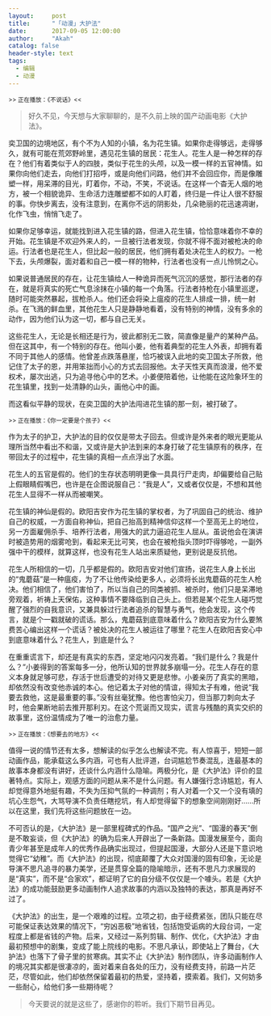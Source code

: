 ```yaml
---
layout:     post
title:      "「动漫」大护法"
date:       2017-09-05 12:00:00
author:     "Akah"
catalog: false
header-style: text
tags:
  - 编辑
  - 动漫
---
```




<small> >> 正在播放：《不说话》<< </small>



> 好久不见，今天想与大家聊聊的，是不久前上映的国产动画电影《大护法》。



奕卫国的边境地区，有个不为人知的小镇，名为花生镇。如果你走得够远，走得够久，就有可能在荒郊野岭里，遇见花生镇的居民：花生人。花生人是一种怎样的存在？他们有着类似于人的四肢，类似于花生的头颅，以及一模一样的五官神情。如果你向他们走去，向他们打招呼，或是向他们问路，他们并不会回应你，而是像雕塑一样，用呆滞的目光，盯着你，不动，不笑，不说话。在这样一个杳无人烟的地方，被一个相貌诡异、生命活力连雕塑都不如的人盯着，终归是一件让人很不舒服的事。你快步离去，没有注意到，在离你不远的阴影处，几朵艳丽的花迅速凋谢，化作飞虫，悄悄飞走了。

如果你足够幸运，就能找到进入花生镇的路，但进入花生镇，恰恰意味着你不幸的开始。花生镇是不欢迎外来人的，一旦被行法者发现，你就不得不面对被枪决的命运。行法者也是花生人，但比起一般的居民，他们拥有着处决花生人的权力。一枪下去，头颅爆裂，面对着和自己一模一样的物种，行法者也没有一点儿怜悯之心。

如果说普通居民的存在，让花生镇给人一种诡异而死气沉沉的感觉，那行法者的存在，就是将真实的死亡气息涂抹在小镇的每一个角落。行法者持枪在小镇里巡逻，随时可能突然暴起，拔枪杀人。他们还会将染上瘟疫的花生人排成一排，统一射杀。在飞溅的鲜血里，其他花生人只是静静地看着，没有特别的神情，没有多余的动作，因为他们认为这一切，都与自己无关。

这些花生人，无论是长相还是行为，彼此都别无二致，简直像是量产的某种产品。但在这其中，有一个特别的存在。他叫小姜，他有着典型的花生人外表，却拥有着不同于其他人的感情。他曾差点跌落悬崖，恰巧被误入此地的奕卫国太子所救，他记住了太子的恩，并用笨拙而小心的方式去回报他。太子天性天真而浪漫，他不爱权术，屡次出逃，只为追寻他心中的艺术。小姜便陪着他，让他能在这险象环生的花生镇里，找到一处清静的山头，画他心中的画。

而这看似平静的现状，在奕卫国的大护法闯进花生镇的那一刻，被打破了。

 

<small> >> 正在播放：《你一定要是个孩子》<< </small>

作为太子的护卫，大护法的目的仅仅是带太子回去。但或许是外来者的眼光更能从理所当然中看出不和谐，又或许是大护法到来的本身打破了花生镇原有的秩序，在带回太子的过程中，花生镇的真相一点点浮出了水面。

花生人的五官是假的。他们的生存状态明明更像一具具行尸走肉，却偏要给自己贴上假眼睛假嘴巴，也许是在企图说服自己：“我是人”，又或者仅仅是，不想和其他花生人显得不一样从而被嘲笑。

花生镇的神仙是假的。欧阳吉安作为花生镇的掌权者，为了巩固自己的统治、维护自己的权威，一方面自称神仙，把自己抬高到精神信仰这样一个至高无上的地位，另一方面雇佣杀手、培养行法者，用强大的武力逼迫花生人屈从。虽说他会在演讲时被造势用的烟雾呛到，看起来无比可笑，也会在被枪指头顶时吓得够呛，一副外强中干的模样，就算这样，也没有花生人站出来质疑他，更别说是反抗他。

花生人所相信的一切，几乎都是假的。欧阳吉安对他们宣扬，说花生人身上长出的“鬼蘑菇”是一种瘟疫，为了不让他传染给更多人，必须将长出鬼蘑菇的花生人枪决。他们相信了，他们害怕了，所以当自己的同类被抓、被杀时，他们只是呆滞地旁观着，祈祷上天保佑，这种事情不要降临到自己头上。但若是某个花生人碰巧觉醒了强烈的自我意识，又兼具躲过行法者追杀的智慧与勇气，他会发现，这个传言，就是个一戳就破的谎话。那么，鬼蘑菇到底意味着什么？欧阳吉安为什么要煞费苦心编出这样一个谎话？被处决的花生人被运往了哪里？花生人在欧阳吉安心中到底意味着什么？花生人，到底是什么？

在重重谎言下，却还是有真实的东西，坚定地闪闪发亮着。“我们是什么？我是什么？”小姜得到的答案每多一分，他所认知的世界就多崩塌一分。花生人存在的意义本身就足够可悲，存活于世后遭受的对待又更是悲惨。小姜亲历了真实的黑暗，却依然没有改变他赤诚的本心。他记着太子对他的情谊，得知太子有难，他说“我要去救他，这是最重要的事。”没有丝毫犹豫。他也害怕尖刀，但当那刀刺向太子时，他会果断地前去推开那利刃。在这个荒诞而又现实，谎言与残酷的真实交织的故事里，这份温情成为了唯一的治愈力量。

 

<small> >> 正在播放：《想要去的地方》<< </small>

值得一说的情节还有太多，想解读的似乎怎么也解读不完。有人惊喜于，短短一部动画作品，能承载这么多内涵，可也有人批评道，台词尴尬节奏混乱，连最基本的故事本身都没有讲好，还谈什么内涵什么隐喻。两极分化，是《大护法》评价的显著特点。实际上，观感方面的问题从来不是什么问题。有人嫌强行念诗尴尬，有人却觉得意外地挺有趣，不失为压抑气氛的一种调剂；有人对着一个又一个没有填的坑心生怨气，大骂导演不负责任瞎挖坑，有人却觉得留下的想象空间刚刚好……所以在这里，我们先将这些问题放在一边。

不可否认的是，《大护法》是一部里程碑式的作品。“国产之光”、“国漫的春天”倒是不敢妄谈，但《大护法》的确为后来人开辟出了一条新路。国漫发展至今，面向青少年甚至是成年人的优秀作品确实出现过，但提起国漫，大部分人还是下意识地觉得它“幼稚”。而《大护法》的出现，彻底颠覆了大众对国漫的固有印象，无论是导演不思凡追寻的暴力美学，还是贯穿全篇的隐喻暗示，还有不思凡力求展现的是“真实”，而不是“合家欢”，都证明了它的自分级不仅仅是一个噱头。若是《大护法》的成功能鼓励更多动画制作人追求故事的内涵以及独特的表达，那真是再好不过了。

《大护法》的出生，是一个艰难的过程。立项之初，由于经费紧张，团队只能在尽可能保证表达效果的情况下，“穷凶恶极”地省钱，包括饱受诟病的大段台词，一定程度上都是省钱的产物。后来，又经过一系列剪辑、制作、优化，《大护法》才由最初预想中的剧集，变成了能上院线的电影。不思凡承认，即使站上了舞台，《大护法》也落下了骨子里的贫寒病。其实不止《大护法》制作团队，许多动画制作人的境况其实都是很凄凉的，面对着来自各处的压力，没有经费支持，前路一片茫茫，尽管如此，他们却依然保留着最初的热爱，坚持着，摸索着。我们，又何妨多一些耐心，给他们多一些期待呢？




> 今天要说的就是这些了，感谢你的聆听。我们下期节目再见。



